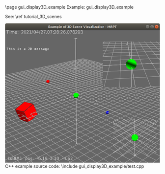\page gui_display3D_example Example: gui_display3D_example

See: \ref tutorial_3D_scenes


![gui_display3D_example screenshot](doc/source/images/gui_display3D_example_screenshot.png)
C++ example source code:
\include gui_display3D_example/test.cpp
